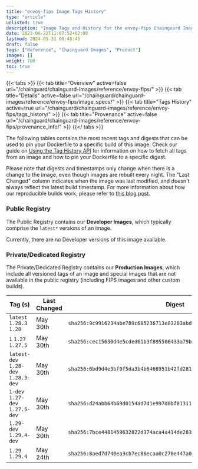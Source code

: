 ```yaml
---
title: "envoy-fips Image Tags History"
type: "article"
unlisted: true
description: "Image Tags and History for the envoy-fips Chainguard Image"
date: 2023-06-22T11:07:52+02:00
lastmod: 2024-05-31 00:48:45
draft: false
tags: ["Reference", "Chainguard Images", "Product"]
images: []
weight: 700
toc: true
---
```


{{< tabs >}}
{{< tab title="Overview" active=false url="/chainguard/chainguard-images/reference/envoy-fips/" >}}
{{< tab title="Details" active=false url="/chainguard/chainguard-images/reference/envoy-fips/image_specs/" >}}
{{< tab title="Tags History" active=true url="/chainguard/chainguard-images/reference/envoy-fips/tags_history/" >}}
{{< tab title="Provenance" active=false url="/chainguard/chainguard-images/reference/envoy-fips/provenance_info/" >}}
{{</ tabs >}}

The following tables contains the most recent tags and digests that can be used to pin your Dockerfile to a specific build of this image. Check our guide on [Using the Tag History API](/chainguard/chainguard-images/using-the-tag-history-api/) for information on how to fetch all tags from an image and how to pin your Dockerfile to a specific digest.

Please note that digests and timestamps only change when there is a change to the image, even though images are rebuilt every night. The "Last Changed" column indicates when the image was last modified, and doesn't always reflect the latest build timestamp. For more information about how our reproducible builds work, please refer to [this blog post](https://www.chainguard.dev/unchained/reproducing-chainguards-reproducible-image-builds).

### Public Registry
The Public Registry contains our **Developer Images**, which typically comprise the `latest*` versions of an image.

Currently, there are no Developer versions of this image available.

### Private/Dedicated Registry
The Private/Dedicated Registry contains our **Production Images**, which include all versioned tags of an image and special images that are not available in the public registry (including FIPS images and other custom builds).

| Tag (s)                               | Last Changed | Digest                                                                    |
|---------------------------------------|--------------|---------------------------------------------------------------------------|
|  `latest` `1.28.3` `1.28`             | May 30th     | `sha256:9c9916234abe789c685236713e03283abd03f93b6e950a2945d5383f84079016` |
|  `1` `1.27` `1.27.5`                  | May 30th     | `sha256:cec15630d4e5cded61b3f895506433a79b98e79283fc9fce19aebd576d9f59e8` |
|  `latest-dev` `1.28-dev` `1.28.3-dev` | May 30th     | `sha256:6bd9d4e3bf9f5da3b4b6468951b42fd2818ae5490a54d2a58650236a1ba1d46f` |
|  `1-dev` `1.27-dev` `1.27.5-dev`      | May 30th     | `sha256:d24abb64b69d0154ad7d1e997d0bf813110cf9e505aa6e2160ba0384bd07c04c` |
|  `1.29-dev` `1.29.4-dev`              | May 30th     | `sha256:7bce4481459632822d374aca4a414de283ec10c5b211673ad3a48489b8af2458` |
|  `1.29` `1.29.4`                      | May 24th     | `sha256:8aed7d740ea3cb7ec86ecaa0c270e447a0bf08e1c0121ddc38a74e504416f3cb` |

